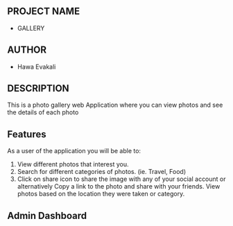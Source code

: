 ## PROJECT NAME
* GALLERY

## AUTHOR
* Hawa Evakali

## DESCRIPTION
This is a photo gallery web Application where you can view photos and see the details of each photo

## Features
As a user of the application you will be able to:
1. View different photos that interest you.
2. Search for different categories of photos. (ie. Travel, Food)
3. Click on share icon to share the image with any of your social account or alternatively Copy a link to the photo and share with your friends.
View photos based on the location they were taken or category.

## Admin Dashboard